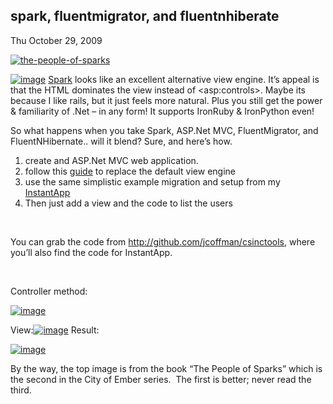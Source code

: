 
spark, fluentmigrator, and fluentnhiberate
------------------------------------------

Thu October 29, 2009

[![the-people-of-sparks](http://computeristsolutions.com/blog/image.axd?picture=the-people-of-sparks_thumb.jpg "the-people-of-sparks")](http://computeristsolutions.com/blog/image.axd?picture=the-people-of-sparks.jpg)

[![image](http://computeristsolutions.com/blog/image.axd?picture=image_thumb_8.png "image")](http://computeristsolutions.com/blog/image.axd?picture=image_8.png&keepThis=true&TB_iframe=true&height=400&width=600)
[Spark](http://sparkviewengine.com/) looks like an excellent alternative
view engine. It’s appeal is that the HTML dominates the view instead of
&lt;asp:controls&gt;. Maybe its because I like rails, but it just feels
more natural. Plus you still get the power & familiarity of .Net – in
any form! It supports IronRuby & IronPython even!

So what happens when you take Spark, ASP.Net MVC, FluentMigrator, and
FluentNHibernate.. will it blend? Sure, and here’s how.

1.  create and ASP.Net MVC web application.
2.  follow this [guide](http://www.dimecasts.net/Casts/CastDetails/80)
    to replace the default view engine
3.  use the same simplistic example migration and setup from my
    [InstantApp](http://computeristsolutions.com/blog/post/New-Net-App-e28093-Just-add-water.aspx)
4.  Then just add a view and the code to list the users

 

You can grab the code from <http://github.com/jcoffman/csinctools>,
where you’ll also find the code for InstantApp.

 

Controller method:

[![image](http://computeristsolutions.com/blog/image.axd?picture=image_thumb_9.png "image")](http://computeristsolutions.com/blog/image.axd?picture=image_9.png&keepThis=true&TB_iframe=true&height=400&width=600)

View:[![image](http://computeristsolutions.com/blog/image.axd?picture=image_thumb_10.png "image")](http://computeristsolutions.com/blog/image.axd?picture=image_10.png&keepThis=true&TB_iframe=true&height=400&width=600)
Result:

[![image](http://computeristsolutions.com/blog/image.axd?picture=image_thumb_11.png "image")](http://computeristsolutions.com/blog/image.axd?picture=image_11.png&keepThis=true&TB_iframe=true&height=400&width=600)

By the way, the top image is from the book “The People of Sparks” which
is the second in the City of Ember series.  The first is better; never
read the third.
